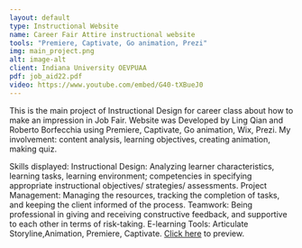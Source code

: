 ```yaml
---
layout: default
type: Instructional Website
name: Career Fair Attire instructional website
tools: "Premiere, Captivate, Go animation, Prezi"
img: main_project.png
alt: image-alt
client: Indiana University OEVPUAA
pdf: job_aid22.pdf
video: https://www.youtube.com/embed/G40-tXBueJ0
---
```

This is the main project of Instructional Design for career class about how to make an impression in Job Fair. Website was Developed by Ling Qian and Roberto Borfecchia using Premiere, Captivate, Go animation, Wix, Prezi. 
My involvement: content analysis, learning objectives, creating animation, making quiz.

Skills displayed: 
Instructional Design: Analyzing learner characteristics, learning tasks, learning environment; competencies in specifying appropriate instructional objectives/ strategies/ assessments.
Project Management: Managing the resources, tracking the completion of tasks, and keeping the client informed of the process.
Teamwork: Being professional in giving and receiving constructive feedback, and supportive to each other in terms of risk-taking.
E-learning Tools:  Articulate Storyline,Animation, Premiere, Captivate.
<a href="https://roborf.wixsite.com/career" target="_blank">Click here</a> to preview.
